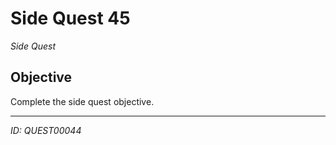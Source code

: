 # Side Quest 45

*Side Quest*

## Objective
Complete the side quest objective.

---
*ID: QUEST00044*